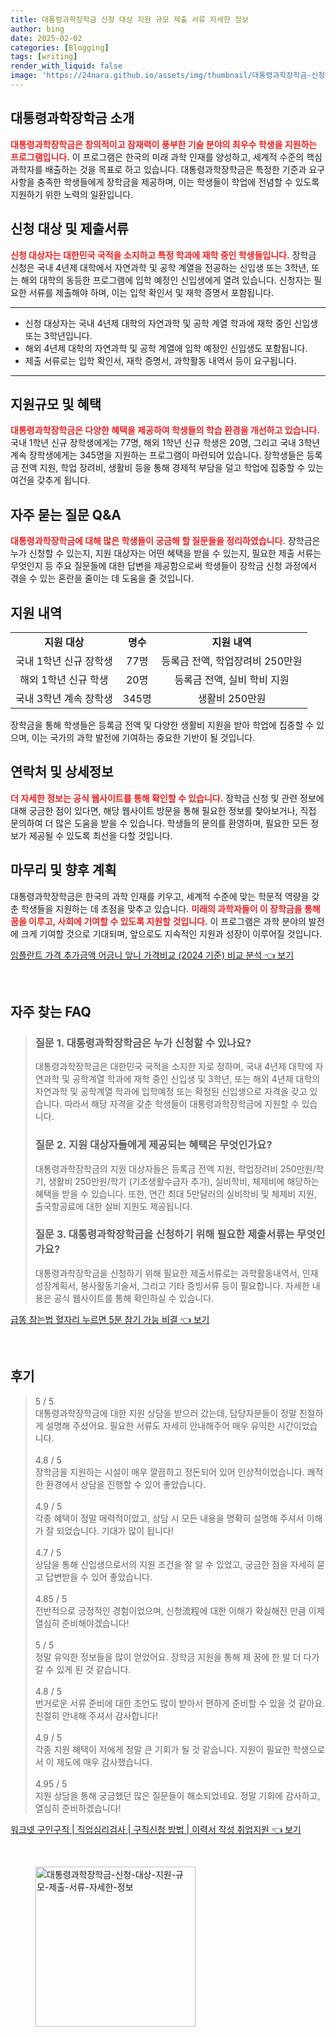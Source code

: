 ```yaml
---
title: 대통령과학장학금 신청 대상 지원 규모 제출 서류 자세한 정보
author: bing
date: 2025-02-02
categories: [Blogging]
tags: [writing]
render_with_liquid: false
image: 'https://24nara.github.io/assets/img/thumbnail/대통령과학장학금-신청-대상-지원-규모-제출-서류-자세한-정보.webp'
---
```



<h2 id='대통령과학장학금_소개'>대통령과학장학금 소개</h2>

<p><b><span style="color: #ee2323;">대통령과학장학금은 창의적이고 잠재력이 풍부한 기술 분야의 최우수 학생을 지원하는 프로그램입니다.</span></b> 이 프로그램은 한국의 미래 과학 인재를 양성하고, 세계적 수준의 핵심 과학자를 배출하는 것을 목표로 하고 있습니다. 대통령과학장학금은 특정한 기준과 요구 사항을 충족한 학생들에게 장학금을 제공하며, 이는 학생들이 학업에 전념할 수 있도록 지원하기 위한 노력의 일환입니다.</p>

<h2 id='신청대상_및_제출서류'>신청 대상 및 제출서류</h2>

<p><b><span style="color: #ee2323;">신청 대상자는 대한민국 국적을 소지하고 특정 학과에 재학 중인 학생들입니다.</span></b> 장학금 신청은 국내 4년제 대학에서 자연과학 및 공학 계열을 전공하는 신입생 또는 3학년, 또는 해외 대학의 동등한 프로그램에 입학 예정인 신입생에게 열려 있습니다. 신청자는 필요한 서류를 제출해야 하며, 이는 입학 확인서 및 재학 증명서 포함됩니다.</p>

<hr />

<ul>
    <li>신청 대상자는 국내 4년제 대학의 자연과학 및 공학 계열 학과에 재학 중인 신입생 또는 3학년입니다.</li>
    <li>해외 4년제 대학의 자연과학 및 공학 계열에 입학 예정인 신입생도 포함됩니다.</li>
    <li>제출 서류로는 입학 확인서, 재학 증명서, 과학활동 내역서 등이 요구됩니다.</li>
</ul>

<hr />

<h2 id='지원규모_및_혜택'>지원규모 및 혜택</h2>

<p><b><span style="color: #ee2323;">대통령과학장학금은 다양한 혜택을 제공하여 학생들의 학습 환경을 개선하고 있습니다.</span></b> 국내 1학년 신규 장학생에게는 77명, 해외 1학년 신규 학생은 20명, 그리고 국내 3학년 계속 장학생에게는 345명을 지원하는 프로그램이 마련되어 있습니다. 장학생들은 등록금 전액 지원, 학업 장려비, 생활비 등을 통해 경제적 부담을 덜고 학업에 집중할 수 있는 여건을 갖추게 됩니다.</p>

<h2 id='자주_묻는_질문_QNA'>자주 묻는 질문 Q&A</h2>

<p><b><span style="color: #ee2323;">대통령과학장학금에 대해 많은 학생들이 궁금해 할 질문들을 정리하였습니다.</span></b> 장학금은 누가 신청할 수 있는지, 지원 대상자는 어떤 혜택을 받을 수 있는지, 필요한 제출 서류는 무엇인지 등 주요 질문들에 대한 답변을 제공함으로써 학생들이 장학금 신청 과정에서 겪을 수 있는 혼란을 줄이는 데 도움을 줄 것입니다.</p>

<h2 id='표-지원_내역'>지원 내역</h2>

<table>
    <tr>
        <td style="text-align: center; height: 17px;"><b>지원 대상</b></td>
        <td style="text-align: center; height: 17px;"><b>명수</b></td>
        <td style="text-align: center; height: 17px;"><b>지원 내역</b></td>
    </tr>
    <tr>
        <td style="text-align: center; height: 17px;">국내 1학년 신규 장학생</td>
        <td style="text-align: center; height: 17px;">77명</td>
        <td style="text-align: center; height: 17px;">등록금 전액, 학업장려비 250만원</td>
    </tr>
    <tr>
        <td style="text-align: center; height: 17px;">해외 1학년 신규 학생</td>
        <td style="text-align: center; height: 17px;">20명</td>
        <td style="text-align: center; height: 17px;">등록금 전액, 실비 학비 지원</td>
    </tr>
    <tr>
        <td style="text-align: center; height: 17px;">국내 3학년 계속 장학생</td>
        <td style="text-align: center; height: 17px;">345명</td>
        <td style="text-align: center; height: 17px;">생활비 250만원</td>
    </tr>
</table>

<p>장학금을 통해 학생들은 등록금 전액 및 다양한 생활비 지원을 받아 학업에 집중할 수 있으며, 이는 국가의 과학 발전에 기여하는 중요한 기반이 될 것입니다.</p>

<h2 id='연락처_및_상세정보'>연락처 및 상세정보</h2>

<p><b><span style="color: #ee2323;">더 자세한 정보는 공식 웹사이트를 통해 확인할 수 있습니다.</span></b> 장학금 신청 및 관련 정보에 대해 궁금한 점이 있다면, 해당 웹사이트 방문을 통해 필요한 정보를 찾아보거나, 직접 문의하여 더 많은 도움을 받을 수 있습니다. 학생들의 문의를 환영하며, 필요한 모든 정보가 제공될 수 있도록 최선을 다할 것입니다.</p>

<h2 id='마무리_및_향후_계획'>마무리 및 향후 계획</h2>

<p>대통령과학장학금은 한국의 과학 인재를 키우고, 세계적 수준에 맞는 학문적 역량을 갖춘 학생들을 지원하는 데 초점을 맞추고 있습니다. <b><span style="color: #ee2323;">미래의 과학자들이 이 장학금을 통해 꿈을 이루고, 사회에 기여할 수 있도록 지원할 것입니다.</span></b> 이 프로그램은 과학 분야의 발전에 크게 기여할 것으로 기대되며, 앞으로도 지속적인 지원과 성장이 이루어질 것입니다.</p>


<p><a class="click-button" title="임플란트 가격 추가금액 어금니 앞니 가격비교 (2024 기준) 비교 분석" href="https://24nara.github.io/posts/%EC%9E%84%ED%94%8C%EB%9E%80%ED%8A%B8-%EA%B0%80%EA%B2%A9-%EC%B6%94%EA%B0%80%EA%B8%88%EC%95%A1-%EC%96%B4%EA%B8%88%EB%8B%88-%EC%95%9E%EB%8B%88-%EA%B0%80%EA%B2%A9%EB%B9%84%EA%B5%90-(2024-%EA%B8%B0%EC%A4%80)-%EB%B9%84%EA%B5%90-%EB%B6%84%EC%84%9D/" rel="dofollow">임플란트 가격 추가금액 어금니 앞니 가격비교 (2024 기준) 비교 분석 👈 보기</a></p><br>
<h2 id='자주_찾는_FAQ'>자주 찾는 FAQ</h2>
<div itemscope="" itemtype="https://schema.org/FAQPage"> 
<blockquote> 
<div itemscope="" itemprop="mainEntity" itemtype="https://schema.org/Question"> 
<h3 itemprop="name">질문 1. 대통령과학장학금은 누가 신청할 수 있나요?</h3> 
<div itemscope="" itemprop="acceptedAnswer" itemtype="https://schema.org/Answer"> 
<span itemprop="text"> 
<p>대통령과학장학금은 대한민국 국적을 소지한 자로 정하며, 국내 4년제 대학에 자연과학 및 공학계열 학과에 재학 중인 신입생 및 3학년, 또는 해외 4년제 대학의 자연과학 및 공학계열 학과에 입학예정 또는 확정된 신입생으로 자격을 갖고 있습니다. 따라서 해당 자격을 갖춘 학생들이 대통령과학장학금에 지원할 수 있습니다.</p> 
</span> 
</div> 
</div> 
<div itemscope="" itemprop="mainEntity" itemtype="https://schema.org/Question"> 
<h3 itemprop="name">질문 2. 지원 대상자들에게 제공되는 혜택은 무엇인가요?</h3> 
<div itemscope="" itemprop="acceptedAnswer" itemtype="https://schema.org/Answer"> 
<span itemprop="text"> 
<p>대통령과학장학금의 지원 대상자들은 등록금 전액 지원, 학업장려비 250만원/학기, 생활비 250만원/학기 (기초생활수급자 추가), 실비학비, 체제비에 해당하는 혜택을 받을 수 있습니다. 또한, 연간 최대 5만달러의 실비학비 및 체제비 지원, 출국항공료에 대한 실비 지원도 제공됩니다.</p> 
</span> 
</div> 
</div> 
<div itemscope="" itemprop="mainEntity" itemtype="https://schema.org/Question"> 
<h3 itemprop="name">질문 3. 대통령과학장학금을 신청하기 위해 필요한 제출서류는 무엇인가요?</h3> 
<div itemscope="" itemprop="acceptedAnswer" itemtype="https://schema.org/Answer"> 
<span itemprop="text"> 
<p>대통령과학장학금을 신청하기 위해 필요한 제출서류로는 과학활동내역서, 인재성장계획서, 봉사활동기술서, 그리고 기타 증빙서류 등이 필요합니다. 자세한 내용은 공식 웹사이트를 통해 확인하실 수 있습니다.</p> 
</span> 
</div> 
</div> 
</blockquote> 
</div>
<p><a class="click-button" title="급똥 참는법 혈자리 누르면 5분 참기 가능 비결" href="https://24nara.github.io/posts/%EA%B8%89%EB%98%A5-%EC%B0%B8%EB%8A%94%EB%B2%95-%ED%98%88%EC%9E%90%EB%A6%AC-%EB%88%84%EB%A5%B4%EB%A9%B4-5%EB%B6%84-%EC%B0%B8%EA%B8%B0-%EA%B0%80%EB%8A%A5-%EB%B9%84%EA%B2%B0/" rel="dofollow">급똥 참는법 혈자리 누르면 5분 참기 가능 비결 👈 보기</a></p><br>
<h2 id='후기'>후기</h2>
<div itemscope itemtype="https://schema.org/Product">
  <blockquote>
  <div itemprop="review" itemscope itemtype="https://schema.org/Review">
      <div itemprop="reviewRating" itemscope itemtype="https://schema.org/Rating"> <span itemprop="ratingValue">5</span> / <span itemprop="bestRating">5</span> </div>
      <span itemprop="reviewBody">대통령과학장학금에 대한 지원 상담을 받으러 갔는데, 담당자분들이 정말 친절하게 설명해 주셨어요. 필요한 서류도 자세히 안내해주어 매우 유익한 시간이었습니다.</span>
  </div>
  <br>
  <div itemprop="review" itemscope itemtype="https://schema.org/Review">
      <div itemprop="reviewRating" itemscope itemtype="https://schema.org/Rating"> <span itemprop="ratingValue">4.8</span> / <span itemprop="bestRating">5</span> </div>
      <span itemprop="reviewBody">장학금을 지원하는 시설이 매우 깔끔하고 정돈되어 있어 인상적이었습니다. 쾌적한 환경에서 상담을 진행할 수 있어 좋았습니다.</span>
  </div>
  <br>
  <div itemprop="review" itemscope itemtype="https://schema.org/Review">
      <div itemprop="reviewRating" itemscope itemtype="https://schema.org/Rating"> <span itemprop="ratingValue">4.9</span> / <span itemprop="bestRating">5</span> </div>
      <span itemprop="reviewBody">각종 혜택이 정말 매력적이었고, 상담 시 모든 내용을 명확히 설명해 주셔서 이해가 잘 되었습니다. 기대가 많이 됩니다!</span>
  </div>
  <br>
  <div itemprop="review" itemscope itemtype="https://schema.org/Review">
      <div itemprop="reviewRating" itemscope itemtype="https://schema.org/Rating"> <span itemprop="ratingValue">4.7</span> / <span itemprop="bestRating">5</span> </div>
      <span itemprop="reviewBody">상담을 통해 신입생으로서의 지원 조건을 잘 알 수 있었고, 궁금한 점을 자세히 묻고 답변받을 수 있어 좋았습니다.</span>
  </div>
  <br>
  <div itemprop="review" itemscope itemtype="https://schema.org/Review">
      <div itemprop="reviewRating" itemscope itemtype="https://schema.org/Rating"> <span itemprop="ratingValue">4.85</span> / <span itemprop="bestRating">5</span> </div>
      <span itemprop="reviewBody">전반적으로 긍정적인 경험이었으며, 신청流程에 대한 이해가 확실해진 만큼 이제 열심히 준비해야겠습니다!</span>
  </div>
  <br>
  <div itemprop="review" itemscope itemtype="https://schema.org/Review">
      <div itemprop="reviewRating" itemscope itemtype="https://schema.org/Rating"> <span itemprop="ratingValue">5</span> / <span itemprop="bestRating">5</span> </div>
      <span itemprop="reviewBody">정말 유익한 정보들을 많이 얻었어요. 장학금 지원을 통해 제 꿈에 한 발 더 다가갈 수 있게 된 것 같습니다.</span>
  </div>
  <br>
  <div itemprop="review" itemscope itemtype="https://schema.org/Review">
      <div itemprop="reviewRating" itemscope itemtype="https://schema.org/Rating"> <span itemprop="ratingValue">4.8</span> / <span itemprop="bestRating">5</span> </div>
      <span itemprop="reviewBody">번거로운 서류 준비에 대한 조언도 많이 받아서 편하게 준비할 수 있을 것 같아요. 친절히 안내해 주셔서 감사합니다!</span>
  </div>
  <br>
  <div itemprop="review" itemscope itemtype="https://schema.org/Review">
      <div itemprop="reviewRating" itemscope itemtype="https://schema.org/Rating"> <span itemprop="ratingValue">4.9</span> / <span itemprop="bestRating">5</span> </div>
      <span itemprop="reviewBody">각종 지원 혜택이 저에게 정말 큰 기회가 될 것 같습니다. 지원이 필요한 학생으로서 이 제도에 매우 감사했습니다.</span>
  </div>
  <br>
  <div itemprop="review" itemscope itemtype="https://schema.org/Review">
      <div itemprop="reviewRating" itemscope itemtype="https://schema.org/Rating"> <span itemprop="ratingValue">4.95</span> / <span itemprop="bestRating">5</span> </div>
      <span itemprop="reviewBody">지원 상담을 통해 궁금했던 많은 질문들이 해소되었네요. 정말 기회에 감사하고, 열심히 준비하겠습니다!</span>
  </div>
  </blockquote>
</div>
<p><a class="click-button" title="워크넷 구인구직 | 직업심리검사 | 구직신청 방법 | 이력서 작성 취업지원" href="https://24nara.github.io/posts/%EC%9B%8C%ED%81%AC%EB%84%B7-%EA%B5%AC%EC%9D%B8%EA%B5%AC%EC%A7%81-%EC%A7%81%EC%97%85%EC%8B%AC%EB%A6%AC%EA%B2%80%EC%82%AC-%EA%B5%AC%EC%A7%81%EC%8B%A0%EC%B2%AD-%EB%B0%A9%EB%B2%95-%EC%9D%B4%EB%A0%A5%EC%84%9C-%EC%9E%91%EC%84%B1-%EC%B7%A8%EC%97%85%EC%A7%80%EC%9B%90/" rel="dofollow">워크넷 구인구직 | 직업심리검사 | 구직신청 방법 | 이력서 작성 취업지원 👈 보기</a></p><br>
<figure class="image"><img src="https://24nara.github.io/assets/img/thumbnail/대통령과학장학금-신청-대상-지원-규모-제출-서류-자세한-정보.webp" alt="대통령과학장학금-신청-대상-지원-규모-제출-서류-자세한-정보" width="256" height="256"></figure>